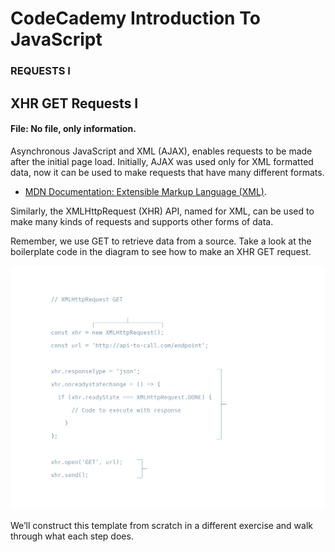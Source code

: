 # CodeCademy Introduction To JavaScript

### REQUESTS I

## XHR GET Requests I

#### File: No file, only information.

Asynchronous JavaScript and XML (AJAX), enables requests to be made after the initial page load. Initially, AJAX was used only for XML formatted data, now it can be used to make requests that have many different formats.

- [MDN Documentation: Extensible Markup Language (XML)](https://developer.mozilla.org/en-US/docs/XML_introduction).

Similarly, the XMLHttpRequest (XHR) API, named for XML, can be used to make many kinds of requests and supports other forms of data.

Remember, we use GET to retrieve data from a source. Take a look at the boilerplate code in the diagram to see how to make an XHR GET request.

![XHR GET Request code](./img/XHRGETtransparent.svg)

We’ll construct this template from scratch in a different exercise and walk through what each step does.


